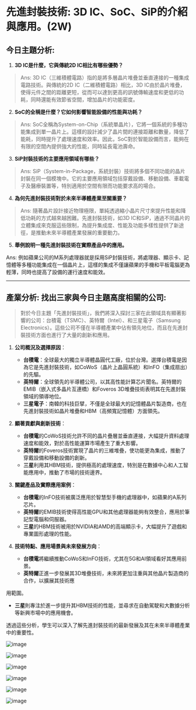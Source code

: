 # 先進封裝技術: 3D IC、SoC、SiP的介紹與應用。(2W)

## 今日主題分析:

1. **3D IC是什麼，它與傳統2D IC相比有哪些優勢？**

> Ans: 3D IC（三維積體電路）指的是將多層晶片堆疊並垂直連接的一種集成電路技術。與傳統的2D IC（二維積體電路）相比，3D IC由於晶片堆疊，使得元件之間的距離更短，從而可以達到更高的訊號傳輸速度和更低的功耗，同時還能有效節省空間，增加晶片的功能密度。

2. **SoC的全稱是什麼？它如何影響智能設備的性能與功耗？**

> Ans: SoC全稱為System-on-Chip（系統單晶片），它將一個系統的多種功能集成到單一晶片上。這樣的設計減少了晶片間的連接距離和數量，降低了能耗，同時提升了處理速度和效率。因此，SoC對於智能設備而言，能夠在有限的空間內提供強大的性能，同時延長電池壽命。

3. **SiP封裝技術的主要應用領域有哪些？**

> Ans: SiP（System-in-Package，系統封裝）技術將多個不同功能的晶片封裝在同一個模塊中。它的主要應用領域包括穿戴設備、移動設備、車載電子及醫療裝置等，特別適用於空間有限而功能要求高的場合。

4. **為何先進封裝技術對於未來半導體產業至關重要？**

> Ans: 隨著晶片設計接近物理極限，單純透過縮小晶片尺寸來提升性能和降低功耗的方式越來越困難。先進封裝技術，如3D IC和SiP，通過不同晶片的立體集成來克服這些限制，為提升集成度、性能及功能多樣性提供了新途徑，是推動未來半導體產業發展的重要動力。

5. **舉例說明一種先進封裝技術在實際產品中的應用。**

Ans: 例如蘋果公司的M系列處理器就是採用SiP封裝技術，將處理器、顯示卡、記憶體等多種功能集成在一個晶片上，這樣的集成不僅讓蘋果的手機和平板電腦更為輕薄，同時也提高了設備的運行速度和能效。

---

## 產業分析: 找出三家與今日主題高度相關的公司:

> 對於今日主題「先進封裝技術」，我們將深入探討三家在此領域具有顯著影響的公司：台積電（TSMC）、英特爾（Intel）、和三星電子（Samsung Electronics）。這些公司不僅在半導體產業中佔有領先地位，而且在先進封裝技術方面也進行了大量的創新和應用。

1. **公司概況及選擇原因**：
   - **台積電**：全球最大的獨立半導體晶圓代工廠，位於台灣。選擇台積電是因為它是先進封裝技術，如CoWoS（晶片上晶圓系統）和InFO（集成扇出）的先驅。
   - **英特爾**：全球領先的半導體公司，以其高性能計算芯片聞名。英特爾的EMIB（嵌入式多晶片互連橋）和Foveros 3D堆疊技術表明其在先進封裝領域的領導地位。
   - **三星電子**：南韓的科技巨擘，不僅是全球最大的記憶體晶片製造商，也在先進封裝技術如晶片堆疊和HBM（高頻寬記憶體）方面領先。

2. **顯著貢獻與創新技術**：
   - **台積電**的CoWoS技術允許不同的晶片疊層並垂直連接，大幅提升資料處理速度和能效，對於高性能運算市場產生了重大影響。
   - **英特爾**的Foveros技術實現了晶片的三維堆疊，使功能更為集成，推動了穿戴設備和移動設備的創新。
   - **三星**利用其HBM技術，提供極高的處理速度，特別是在數據中心和人工智能應用中，推動了市場的技術邊界。

3. **關鍵產品及實際應用案例**：
   - **台積電**的InFO技術被廣泛應用於智慧型手機的處理器中，如蘋果的A系列芯片。
   - **英特爾**的EMIB技術使得高性能GPU和其他處理器能夠有效整合，應用於筆記型電腦和伺服器。
   - **三星**的HBM技術被用於NVIDIA和AMD的高端顯示卡，大幅提升了遊戲和專業圖形處理的性能。

4. **技術特點、應用場景與未來發展方向**：
   - **台積電**將繼續推動CoWoS和InFO技術，尤其在5G和AI領域看好其應用前景。
   - **英特爾**正進一步發展其3D堆疊技術，未來將更加注重與其他晶片製造商的合作，以擴展其技術應

用範圍。
   - **三星**則專注於進一步提升其HBM技術的性能，並尋求在自動駕駛和大數據分析等新興市場中的應用機會。

透過這些分析，學生可以深入了解先進封裝技術的最新發展及其在未來半導體產業中的重要性。

![image](https://github.com/Grace-TA/ITEE2024/assets/89304181/211d1f2f-96a6-436d-999c-725be598099c)

![image](https://github.com/Grace-TA/ITEE2024/assets/89304181/c17b132c-c3de-46e9-8e0e-76e45448969c)

![image](https://github.com/Grace-TA/ITEE2024/assets/89304181/50ef2adb-ad24-49b1-a1e5-127a06cce11a)

![image](https://github.com/Grace-TA/ITEE2024/assets/89304181/c1a401d0-b608-43ed-a5e5-2ffb45a2d164)

![image](https://github.com/Grace-TA/ITEE2024/assets/89304181/658f851e-87b9-49c6-9576-9cf0498d75e3)

![image](https://github.com/Grace-TA/ITEE2024/assets/89304181/ff1455e4-bd24-4a23-823f-a8aa82229cbe)
